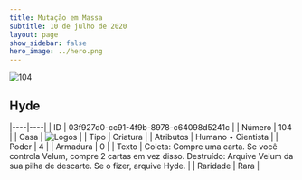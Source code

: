 ```yaml
---
title: Mutação em Massa
subtitle: 10 de julho de 2020
layout: page
show_sidebar: false
hero_image: ../hero.png
---
```


![104](https://cdn.keyforgegame.com/media/card_front/pt/479_104_W4CR5J97364C_pt.png)

## Hyde

|----|----|
| ID | 03f927d0-cc91-4f9b-8978-c64098d5241c |
| Número | 104 |
| Casa | ![Logos](https://archonarcana.com/images/thumb/c/ce/Logos.png/22px-Logos.png "Logos") |
| Tipo | Criatura |
| Atributos | Humano • Cientista |
| Poder | 4 |
| Armadura | 0 |
| Texto | Coleta: Compre uma carta. Se você controla Velum, compre 2 cartas em vez disso.  Destruído: Arquive Velum da sua pilha de descarte. Se o fizer, arquive Hyde. |
| Raridade | Rara |
